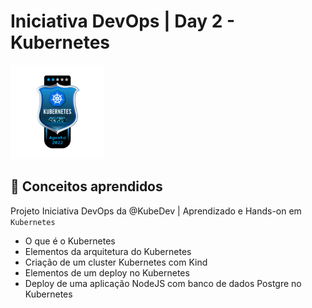 # Iniciativa DevOps | Day 2 - Kubernetes
<img src="images/IniciativaDevOps-Badger-Kubernetes.png" width="150">



## :brain: Conceitos aprendidos
Projeto Iniciativa DevOps da @KubeDev | Aprendizado e Hands-on em ``Kubernetes``

- O que é o Kubernetes
- Elementos da arquitetura do Kubernetes
- Criação de um cluster Kubernetes com Kind
- Elementos de um deploy no Kubernetes
- Deploy de uma aplicação NodeJS com banco de dados Postgre no Kubernetes
